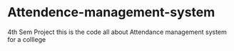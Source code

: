 # Attendence-management-system
4th Sem Project
this is the code all about Attendance management system for a colllege
